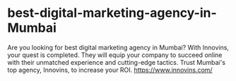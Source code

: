 # best-digital-marketing-agency-in-Mumbai
Are you looking for best digital marketing agency in Mumbai? With Innovins, your quest is completed. They will equip your company to succeed online with their unmatched experience and cutting-edge tactics. Trust Mumbai's top agency, Innovins, to increase your ROI. https://www.innovins.com/
